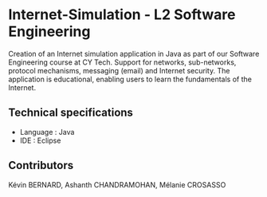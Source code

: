# Internet-Simulation - L2 Software Engineering

Creation of an Internet simulation application in Java as part of our Software Engineering course at CY Tech.
Support for networks, sub-networks, protocol mechanisms, messaging (email) and Internet security.
The application is educational, enabling users to learn the fundamentals of the Internet.

## Technical specifications
- Language : Java
- IDE : Eclipse

## Contributors

Kévin BERNARD, Ashanth CHANDRAMOHAN, Mélanie CROSASSO
